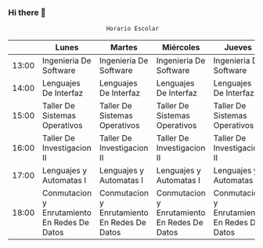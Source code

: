 ### Hi there 👋

<!--
EduardoRamos136/EduardoRamos136** is a ✨ _special_ ✨ repository because its `README.md` (this file) appears on your GitHub profile.

**Here are some ideas to get you started:

- 🔭 Estudiante de Ing. Sistemas Computacionales
- 🌱 Estudiante en el Instituto Tecnológico de Tijuana
- 👯 Me gusta trabajar en el desarrollo visual de los proyectos
- 🤔 El diseño es una mis partes favoritas para trabajar
- 💬 Me gustan todos los deportes
- 📫 Soy muy activo en instagram: @LaloChampurrado y Discord: Champurrado#3583
- 😄 El/He/His
-->

                                Horario Escolar
|       | Lunes                                         | Martes                                        | Miércoles                                     | Jueves                                        | Viernes                                       |
|-------|-----------------------------------------------|-----------------------------------------------|-----------------------------------------------|-----------------------------------------------|-----------------------------------------------|
| 13:00 | Ingenieria De Software                        | Ingenieria De Software                        | Ingenieria De Software                        | Ingenieria De Software                        | Ingenieria De Software                        |
| 14:00 | Lenguajes De Interfaz                         | Lenguajes De Interfaz                         | Lenguajes De Interfaz                         | Lenguajes De Interfaz                         |                                               |
| 15:00 | Taller De Sistemas  Operativos                | Taller De Sistemas  Operativos                | Taller De Sistemas  Operativos                | Taller De Sistemas  Operativos                |                                               |
| 16:00 | Taller De Investigacion II                    | Taller De Investigacion II                    | Taller De Investigacion II                    | Taller De Investigacion II                    |                                               |
| 17:00 | Lenguajes y Automatas I                       | Lenguajes y Automatas I                       | Lenguajes y Automatas I                       | Lenguajes y Automatas I                       | Lenguajes y Automatas I                       |
| 18:00 | Conmutacion y Enrutamiento  En Redes De Datos | Conmutacion y Enrutamiento  En Redes De Datos | Conmutacion y Enrutamiento  En Redes De Datos | Conmutacion y Enrutamiento  En Redes De Datos | Conmutacion y Enrutamiento  En Redes De Datos |
